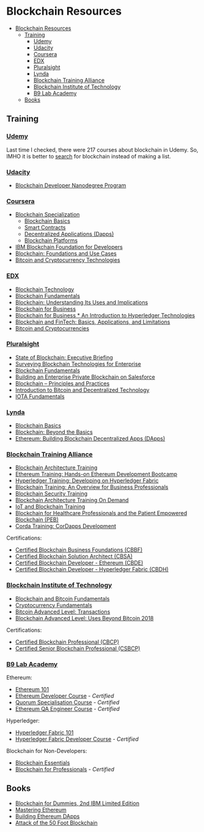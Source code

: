 # Blockchain Resources

<!-- @import "[TOC]" {cmd="toc" depthFrom=1 depthTo=6 orderedList=false} -->

<!-- code_chunk_output -->

* [Blockchain Resources](#blockchain-resources)
	* [Training](#training)
		* [Udemy](#udemyhttpswwwudemycom)
		* [Udacity](#udacityhttpswwwudacitycom)
		* [Coursera](#courserahttpswwwcourseraorg)
		* [EDX](#edxhttpswwwedxorg)
		* [Pluralsight](#pluralsighthttpswwwpluralsightcom)
		* [Lynda](#lyndahttpswwwlyndacom)
		* [Blockchain Training Alliance](#blockchain-training-alliancehttpsblockchaintrainingalliancecom)
		* [Blockchain Institute of Technology](#blockchain-institute-of-technologyhttpsblockchaininstituteoftechnologycom)
		* [B9 Lab Academy](#b9-lab-academyhttpsacademyb9labcom)
	* [Books](#books)

<!-- /code_chunk_output -->

## Training

### [Udemy](https://www.udemy.com)

Last time I checked, there were 217 courses about blockchain in Udemy. So, IMHO it is better to [search](https://www.udemy.com/courses/search/?q=blockchain&src=sac&kw=blockchain) for blockchain instead of making a list.

### [Udacity](https://www.udacity.com)

* [Blockchain Developer Nanodegree Program](https://eu.udacity.com/course/blockchain-developer-nanodegree--nd1309)

### [Coursera](https://www.coursera.org)

* [Blockchain Specialization](https://www.coursera.org/specializations/blockchain)
  * [Blockchain Basics](https://www.coursera.org/learn/blockchain-basics)
  * [Smart Contracts](https://www.coursera.org/learn/smarter-contracts)
  * [Decentralized Applications (Dapps)](https://www.coursera.org/learn/decentralized-apps-on-blockchain)
  * [Blockchain Platforms](https://www.coursera.org/learn/blockchain-platforms)
* [IBM Blockchain Foundation for Developers](https://www.coursera.org/learn/ibm-blockchain-essentials-for-developers)
* [Blockchain: Foundations and Use Cases](https://www.coursera.org/learn/blockchain-foundations-and-use-cases)
* [Bitcoin and Cryptocurrency Technologies](https://www.coursera.org/learn/cryptocurrency)

### [EDX](https://www.edx.org)

* [Blockchain Technology](https://www.edx.org/course/blockchain-advancing-decentralized-technology)
* [Blockchain Fundamentals](https://www.edx.org/professional-certificate/uc-berkeleyx-blockchain-fundamentals)
* [Blockchain: Understanding Its Uses and Implications](https://www.edx.org/course/understanding-blockchain-and-its-implications)
* [Blockchain for Business](https://www.edx.org/professional-certificate/linuxfoundationx-blockchain-for-business)
* [Blockchain for Business \* An Introduction to Hyperledger Technologies](https://www.edx.org/course/blockchain-business-introduction-linuxfoundationx-lfs171x-0)
* [Blockchain and FinTech: Basics, Applications, and Limitations](https://www.edx.org/course/blockchain-and-fintech-basics-applications-and-limitations)
* [Bitcoin and Cryptocurrencies](https://www.edx.org/course/cryptocurrencies-bitcoin-and-the-crypto-space)

### [Pluralsight](https://www.pluralsight.com)

* [State of Blockchain: Executive Briefing](https://www.pluralsight.com/courses/state-of-blockchain-executive-briefing)
* [Surveying Blockchain Technologies for Enterprise](https://www.pluralsight.com/courses/surveying-blockchain-technologies-enterprise)
* [Blockchain Fundamentals](https://www.pluralsight.com/courses/blockchain-fundamentals)
* [Building an Enterprise Private Blockchain on Salesforce](https://www.pluralsight.com/courses/salesforce-enterprise-building-private-blockchain)
* [Blockchain – Principles and Practices](https://www.pluralsight.com/courses/blockchain-principles-practices)
* [Introduction to Bitcoin and Decentralized Technology](https://www.pluralsight.com/courses/bitcoin-decentralized-technology)
* [IOTA Fundamentals](https://www.pluralsight.com/courses/iota-fundamentals)

### [Lynda](https://www.lynda.com)

* [Blockchain Basics](https://www.lynda.com/Data-Science-tutorials/Blockchain-Basics/574704-2.html?srchtrk=index%3a1%0alinktypeid%3a2%0aq%3ablockchain%0apage%3a1%0as%3arelevance%0asa%3atrue%0aproducttypeid%3a2)
* [Blockchain: Beyond the Basics](https://www.lynda.com/Blockchain-tutorials/Blockchain-Beyond-Basics/636127-2.html?srchtrk=index%3a2%0alinktypeid%3a2%0aq%3ablockchain%0apage%3a1%0as%3arelevance%0asa%3atrue%0aproducttypeid%3a2)
* [Ethereum: Building Blockchain Decentralized Apps (DApps)](https://www.lynda.com/JavaScript-tutorials/Ethereum-Building-Blockchain-Decentralized-Apps-DApps/706935-2.html?srchtrk=index%3a5%0alinktypeid%3a2%0aq%3ablockchain%0apage%3a1%0as%3arelevance%0asa%3atrue%0aproducttypeid%3a2)

### [Blockchain Training Alliance](https://blockchaintrainingalliance.com)

* [Blockchain Architecture Training](https://blockchaintrainingalliance.com/collections/all-courses/products/blockchain-architecture)
* [Ethereum Training: Hands-on Ethereum Development Bootcamp](https://blockchaintrainingalliance.com/collections/all-courses/products/ethereum_training)
* [Hyperledger Training: Developing on Hyperledger Fabric](https://blockchaintrainingalliance.com/collections/all-courses/products/hyperledger_training)
* [Blockchain Training: An Overview for Business Professionals](https://blockchaintrainingalliance.com/collections/all-courses/products/blockchain-overview)
* [Blockchain Security Training](https://blockchaintrainingalliance.com/collections/all-courses/products/blockchain_security)
* [Blockchain Architecture Training On Demand](https://blockchaintrainingalliance.com/collections/all-courses/products/blockchain-architecture-training-online)
* [IoT and Blockchain Training](https://blockchaintrainingalliance.com/collections/all-courses/products/iot-and-blockchain-training)
* [Blockchain for Healthcare Professionals and the Patient Empowered Blockchain (PEB)](https://blockchaintrainingalliance.com/collections/all-courses/products/blockchain-for-healthcare-professionals-and-the-patient-empowered-blockchain-peb)
* [Corda Training: CorDapps Development](https://blockchaintrainingalliance.com/collections/all-courses/products/cordapps)

Certifications:

* [Certified Blockchain Business Foundations (CBBF)](https://blockchaintrainingalliance.com/collections/certifications/products/cbbf)
* [Certified Blockchain Solution Architect (CBSA)](https://blockchaintrainingalliance.com/collections/certifications/products/cbsa)
* [Certified Blockchain Developer - Ethereum (CBDE)](https://blockchaintrainingalliance.com/collections/certifications/products/cbde)
* [Certified Blockchain Developer - Hyperledger Fabric (CBDH)](https://blockchaintrainingalliance.com/collections/certifications/products/cbdh)

### [Blockchain Institute of Technology](https://blockchaininstituteoftechnology.com/)

* [Blockchain and Bitcoin Fundamentals](https://courses.blockchaininstituteoftechnology.com/courses/blockchain-and-bitcoin-fundamentals)
* [Cryptocurrency Fundamentals](https://courses.blockchaininstituteoftechnology.com/courses/cryptocurrency-fundamentals)
* [Bitcoin Advanced Level: Transactions](https://courses.blockchaininstituteoftechnology.com/courses/bitcoin-advanced-transactions)
* [Blockchain Advanced Level: Uses Beyond Bitcoin 2018](https://courses.blockchaininstituteoftechnology.com/courses/blockchain-uses-beyond-bitcoin-2018)

Certifications:

* [Certified Blockchain Professional (CBCP)](https://blockchaininstituteoftechnology.com/certifications/certified-blockchain-professional/)
* [Certified Senior Blockchain Professional (CSBCP)](https://blockchaininstituteoftechnology.com/certifications/certified-senior-blockchain-professional/)

### [B9 Lab Academy](https://academy.b9lab.com/)

Ethereum:

* [Ethereum 101](https://academy.b9lab.com/courses/B9lab/X16-0/2016/about)
* [Ethereum Developer Course](https://academy.b9lab.com/courses/B9lab/current-ethereum-developer-course) - _Certified_
* [Quorum Specialisation Course](https://academy.b9lab.com/courses/B9lab/current-Quorum-course) - _Certified_
* [Ethereum QA Engineer Course](https://academy.b9lab.com/courses/B9lab/current-ethereum-qa-engineer-course) - _Certified_

Hyperledger:

* [Hyperledger Fabric 101](https://academy.b9lab.com/courses/course-v1:B9lab+HLF-101+2017-11/about)
* [Hyperledger Fabric Developer Course](https://academy.b9lab.com/courses/B9lab/current-hyperledger-course) - _Certified_

Blockchain for Non-Developers:

* [Blockchain Essentials](https://academy.b9lab.com/courses/course-v1:Blab+BEC-FREE+2018-08/about)
* [Blockchain for Professionals](https://academy.b9lab.com/courses/B9lab/current-bfp-course) - _Certified_

## Books

* [Blockchain for Dummies, 2nd IBM Limited Edition](https://www.ibm.com/blockchain/what-is-blockchain)
* [Mastering Ethereum](http://shop.oreilly.com/product/0636920056072.do)
* [Building Ethereum DApps](https://www.manning.com/books/building-ethereum-dapps)
* [Attack of the 50 Foot Blockchain](https://davidgerard.co.uk/blockchain/book/)
